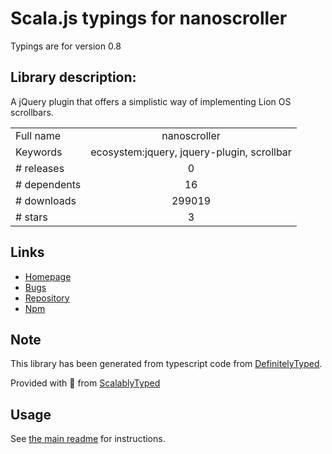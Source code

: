 
# Scala.js typings for nanoscroller

Typings are for version 0.8

## Library description:
A jQuery plugin that offers a simplistic way of implementing Lion OS scrollbars.

|                    |                 |
| ------------------ | :-------------: |
| Full name          | nanoscroller |
| Keywords           | ecosystem:jquery, jquery-plugin, scrollbar |
| # releases         | 0 |
| # dependents       | 16 |
| # downloads        | 299019 |
| # stars            | 3 |

## Links
- [Homepage](https://github.com/jamesflorentino/nanoScrollerJS)
- [Bugs](https://github.com/jamesflorentino/nanoScrollerJS/issues)
- [Repository](https://github.com/jamesflorentino/nanoScrollerJS)
- [Npm](https://www.npmjs.com/package/nanoscroller)
    


## Note
This library has been generated from typescript code from [DefinitelyTyped](https://definitelytyped.org).

Provided with :purple_heart: from [ScalablyTyped](https://github.com/oyvindberg/ScalablyTyped)

## Usage
See [the main readme](../../readme.md) for instructions.



